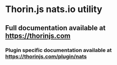 # Thorin.js nats.io utility
## Full documentation available at https://thorinjs.com

### Plugin specific documentation available at https://thorinjs.com/plugin/nats